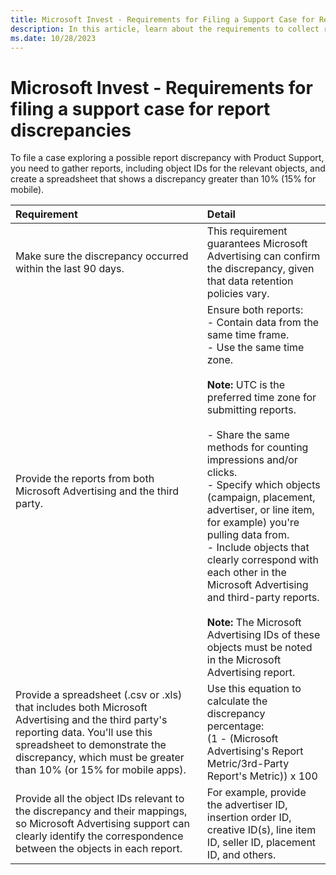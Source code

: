 ```yaml
---
title: Microsoft Invest - Requirements for Filing a Support Case for Report Discrepancies
description: In this article, learn about the requirements to collect reports and file a report discrepancy case with Product Support.
ms.date: 10/28/2023
---
```


# Microsoft Invest - Requirements for filing a support case for report discrepancies

To file a case exploring a possible report discrepancy with Product Support, you need to gather reports, including object IDs for the
relevant objects, and create a spreadsheet that shows a discrepancy greater than 10% (15% for mobile).

| Requirement | Detail |
|:---|:---|
| Make sure the discrepancy occurred within the last 90 days. | This requirement guarantees Microsoft Advertising can confirm the discrepancy, given that data retention policies vary. |
| Provide the reports from both Microsoft Advertising and the third party. | Ensure both reports: <br> - Contain data from the same time frame.<br> - Use the same time zone. <br><br> **Note:** UTC is the preferred time zone for submitting reports.<br><br> - Share the same methods for counting impressions and/or clicks. <br> - Specify which objects (campaign, placement, advertiser, or line item, for example) you're pulling data from. <br> - Include objects that clearly correspond with each other in the Microsoft Advertising and third-party reports. <br><br> **Note:** The Microsoft Advertising IDs of these objects must be noted in the Microsoft Advertising report. |
| Provide a spreadsheet (.csv or .xls) that includes both Microsoft Advertising and the third party's reporting data. You'll use this spreadsheet to demonstrate the discrepancy, which must be greater than 10% (or 15% for mobile apps). | Use this equation to calculate the discrepancy percentage:<br>(1 - (Microsoft Advertising's Report Metric/3rd-Party Report's Metric)) x 100 |
| Provide all the object IDs relevant to the discrepancy and their mappings, so Microsoft Advertising support can clearly identify the correspondence between the objects in each report. | For example, provide the advertiser ID, insertion order ID, creative ID(s), line item ID, seller ID, placement ID, and others. |
